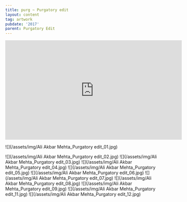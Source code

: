 ```yaml
---
title: purg ~ Purgatory edit
layout: content
tag: artwork
pubdate: '2017'
parent: Purgatory Edit
---
```

<iframe width="560" height="315"
src="https://www.youtube.com/embed/SagrIAJvH5w" frameborder="0"
allow="accelerometer; autoplay; encrypted-media; gyroscope;
picture-in-picture" allowfullscreen></iframe>

![](/assets/img/Ali Akbar Mehta_Purgatory edit_01.jpg)

!\[](/assets/img/Ali Akbar Mehta_Purgatory edit_02.jpg)
!\[](/assets/img/Ali Akbar Mehta_Purgatory edit_03.jpg)
!\[](/assets/img/Ali Akbar Mehta_Purgatory edit_04.jpg)
!\[](/assets/img/Ali Akbar Mehta_Purgatory edit_05.jpg)
!\[](/assets/img/Ali Akbar Mehta_Purgatory edit_06.jpg)
!\[](/assets/img/Ali Akbar Mehta_Purgatory edit_07.jpg)
!\[](/assets/img/Ali Akbar Mehta_Purgatory edit_08.jpg)
!\[](/assets/img/Ali Akbar Mehta_Purgatory edit_09.jpg)
!\[](/assets/img/Ali Akbar Mehta_Purgatory edit_11.jpg)
!\[](/assets/img/Ali Akbar Mehta_Purgatory edit_12.jpg)
